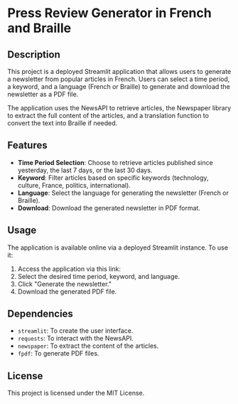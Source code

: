 # Press Review Generator in French and Braille

## Description

This project is a deployed Streamlit application that allows users to generate a newsletter from popular articles in French. Users can select a time period, a keyword, and a language (French or Braille) to generate and download the newsletter as a PDF file.

The application uses the NewsAPI to retrieve articles, the Newspaper library to extract the full content of the articles, and a translation function to convert the text into Braille if needed.

## Features

- **Time Period Selection**: Choose to retrieve articles published since yesterday, the last 7 days, or the last 30 days.
- **Keyword**: Filter articles based on specific keywords (technology, culture, France, politics, international).
- **Language**: Select the language for generating the newsletter (French or Braille).
- **Download**: Download the generated newsletter in PDF format.

## Usage

The application is available online via a deployed Streamlit instance. To use it:

1. Access the application via this link:
2. Select the desired time period, keyword, and language.
3. Click "Generate the newsletter."
4. Download the generated PDF file.

## Dependencies

- `streamlit`: To create the user interface.
- `requests`: To interact with the NewsAPI.
- `newspaper`: To extract the content of the articles.
- `fpdf`: To generate PDF files.

## License

This project is licensed under the MIT License. 
